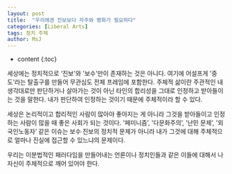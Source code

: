 ```yaml
---
layout: post
title:  "우리에겐 진보보다 자주와 평화가 필요하다"
categories: [Liberal Arts]
tags: 정치 주체
author: MsJ
---
```


* content
{:toc}

세상에는 정치적으로 ‘진보'와 '보수'만이 존재하는 것은 아니다. 여기에 어설프게 '중도'라는 탈출구를 만들어 무관심도 전체 프레임에 포함한다. 주체적 삶이란 주관적인 내 생각대로만 판단하거나 살아가는 것이 아닌 타인의 합리성을 그대로 인정하고 받아들이는 것을 말한다. 내가 판단하여 인정하는 것이기 때문에 주체적이라 할 수 있다.

세상은 논리적이고 합리적인 사람이 많아야 좋아지는 게 아니라 그것을 받아들이고 인정하는 사람이 많을 때 좋은 사회가 되는 것이다. '페미니즘’, '다문화주의’, '난민 문제’, '외국인노동자’ 같은 이슈는 보수∙진보의 정치적 문제가 아니라 내가 그것에 대해 주체적으로 얼마나 진실에 접근할 수 있느냐의 문제이다.

우리는 이분법적인 패러다임을 만들어내는 언론이나 정치인들과 같은 이들에 대해서 나 자신이 주체적으로 깨어 있어야 한다.
